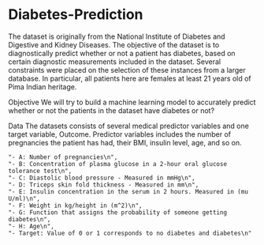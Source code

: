 # Diabetes-Prediction

The dataset is originally from the National Institute of Diabetes and Digestive and Kidney Diseases. The objective of the dataset is to diagnostically predict whether or not a patient has diabetes, based on certain diagnostic measurements included in the dataset. Several constraints were placed on the selection of these instances from a larger database. In particular, all patients here are females at least 21 years old of Pima Indian heritage.

Objective
We will try to build a machine learning model to accurately predict whether or not the patients in the dataset have diabetes or not?

Data
The datasets consists of several medical predictor variables and one target variable, Outcome. Predictor variables includes the number of pregnancies the patient has had, their BMI, insulin level, age, and so on.

    "- A: Number of pregnancies\n",
    "- B: Concentration of plasma glucose in a 2-hour oral glucose tolerance test\n",
    "- C: Diastolic blood pressure - Measured in mmHg\n",
    "- D: Triceps skin fold thickness - Measured in mm\n",
    "- E: Insulin concentration in the serum in 2 hours. Measured in (mu U/ml)\n",
    "- F: Weight in kg/height in (m^2)\n",
    "- G: Function that assigns the probability of someone getting diabetes\n",
    "- H: Age\n",
    "- Target: Value of 0 or 1 corresponds to no diabetes and diabetes\n"
